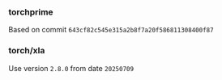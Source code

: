 
### torchprime

Based on commit `643cf82c545e315a2b8f7a20f586811308400f87`

### torch/xla

Use version `2.8.0` from date `20250709`

